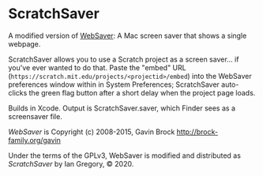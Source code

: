# ScratchSaver

A modified version of [WebSaver][WebSaver]: A Mac screen saver that shows a single webpage.

ScratchSaver allows you to use a Scratch project as a screen saver… if you've ever wanted to do that. Paste the "embed" URL (`https://scratch.mit.edu/projects/<projectid>/embed`) into the WebSaver preferences window within in System Preferences; ScratchSaver auto-clicks the green flag button after a short delay when the project page loads.

Builds in Xcode. Output is ScratchSaver.saver, which Finder sees as a screensaver file.

_WebSaver_ is Copyright (c) 2008-2015, Gavin Brock http://brock-family.org/gavin

Under the terms of the GPLv3, WebSaver is modified and distributed as _ScratchSaver_ by Ian Gregory, © 2020.

[WebSaver]: https://github.com/brockgr/websaver
